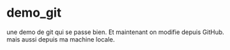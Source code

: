# demo_git
une demo de git qui se passe bien.
Et maintenant on modifie depuis GitHub.
mais aussi depuis ma machine locale.
